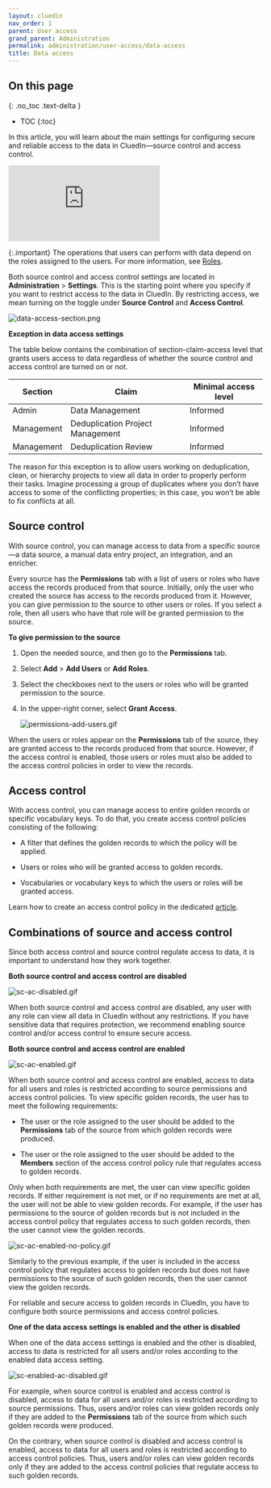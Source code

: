 ```yaml
---
layout: cluedin
nav_order: 1
parent: User access
grand_parent: Administration
permalink: administration/user-access/data-access
title: Data access
---
```

## On this page
{: .no_toc .text-delta }
- TOC
{:toc}

In this article, you will learn about the main settings for configuring secure and reliable access to the data in CluedIn—source control and access control.

<div class="videoFrame">
<iframe src="https://player.vimeo.com/video/1009114269?h=7736f41bbb&amp;badge=0&amp;autopause=0&amp;player_id=0&amp;app_id=58479" frameborder="0" allow="autoplay; fullscreen; picture-in-picture; clipboard-write" title="Source and access control"></iframe>
</div>

{:.important}
The operations that users can perform with data depend on the roles assigned to the users. For more information, see [Roles](/administration/roles).

Both source control and access control settings are located in **Administration** > **Settings**. This is the starting point where you specify if you want to restrict access to the data in CluedIn. By restricting access, we mean turning on the toggle under **Source Control** and **Access Control**.

![data-access-section.png](../../assets/images/administration/user-access/data-access-section.png)

**Exception in data access settings**

The table below contains the combination of section-claim-access level that grants users access to data regardless of whether the source control and access control are turned on or not.

| Section | Claim | Minimal access level |
|--|--|--|
| Admin | Data Management | Informed |
| Management | Deduplication Project Management | Informed |
| Management | Deduplication Review | Informed |

The reason for this exception is to allow users working on deduplication, clean, or hierarchy projects to view all data in order to properly perform their tasks. Imagine processing a group of duplicates where you don’t have access to some of the conflicting properties; in this case, you won’t be able to fix conflicts at all.

## Source control

With source control, you can manage access to data from a specific source—a data source, a manual data entry project, an integration, and an enricher.

Every source has the **Permissions** tab with a list of users or roles who have access the records produced from that source. Initially, only the user who created the source has access to the records produced from it. However, you can give permission to the source to other users or roles. If you select a role, then all users who have that role will be granted permission to the source.  

**To give permission to the source**

1. Open the needed source, and then go to the **Permissions** tab.

1. Select **Add** > **Add Users** or **Add Roles**.

1. Select the checkboxes next to the users or roles who will be granted permission to the source.

1. In the upper-right corner, select **Grant Access**.

    ![permissions-add-users.gif](../../assets/images/administration/user-access/permissions-add-users.gif)

When the users or roles appear on the **Permissions** tab of the source, they are granted access to the records produced from that source. However, if the access control is enabled, those users or roles must also be added to the access control policies in order to view the records.

## Access control

With access control, you can manage access to entire golden records or specific vocabulary keys. To do that, you create access control policies consisting of the following:

- A filter that defines the golden records to which the policy will be applied.

- Users or roles who will be granted access to golden records.

- Vocabularies or vocabulary keys to which the users or roles will be granted access.

Learn how to create an access control policy in the dedicated [article](/management/access-control).

## Combinations of source and access control

Since both access control and source control regulate access to data, it is important to understand how they work together.

**Both source control and access control are disabled**

![sc-ac-disabled.gif](../../assets/images/administration/user-access/sc-ac-disabled.gif)

When both source control and access control are disabled, any user with any role can view all data in CluedIn without any restrictions. If you have sensitive data that requires protection, we recommend enabling source control and/or access control to ensure secure access.

**Both source control and access control are enabled**

![sc-ac-enabled.gif](../../assets/images/administration/user-access/sc-ac-enabled.gif)

When both source control and access control are enabled, access to data for all users and roles is restricted according to source permissions and access control policies. To view specific golden records, the user has to meet the following requirements:

- The user or the role assigned to the user should be added to the **Permissions** tab of the source from which golden records were produced.

- The user or the role assigned to the user should be added to the **Members** section of the access control policy rule that regulates access to golden records.

Only when both requirements are met, the user can view specific golden records. If either requirement is not met, or if no requirements are met at all, the user will not be able to view golden records. For example, if the user has permissions to the source of golden records but is not included in the access control policy that regulates access to such golden records, then the user cannot view the golden records.

![sc-ac-enabled-no-policy.gif](../../assets/images/administration/user-access/sc-ac-enabled-no-policy.gif)

Similarly to the previous example, if the user is included in the access control policy that regulates access to golden records but does not have permissions to the source of such golden records, then the user cannot view the golden records.

For reliable and secure access to golden records in CluedIn, you have to configure both source permissions and access control policies.

**One of the data access settings is enabled and the other is disabled**

When one of the data access settings is enabled and the other is disabled, access to data is restricted for all users and/or roles according to the enabled data access setting.

![sc-enabled-ac-disabled.gif](../../assets/images/administration/user-access/sc-enabled-ac-disabled.gif)

For example, when source control is enabled and access control is disabled, access to data for all users and/or roles is restricted according to source permissions. Thus, users and/or roles can view golden records only if they are added to the **Permissions** tab of the source from which such golden records were produced.

On the contrary, when source control is disabled and access control is enabled, access to data for all users and roles is restricted according to access control policies. Thus, users and/or roles can view golden records only if they are added to the access control policies that regulate access to such golden records.